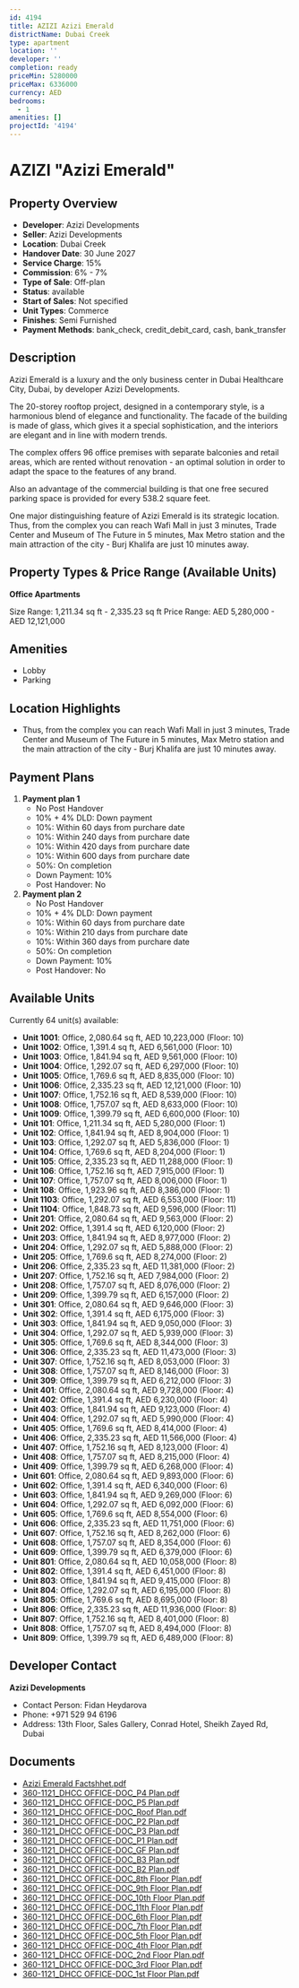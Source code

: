 ```yaml
---
id: 4194
title: AZIZI Azizi Emerald
districtName: Dubai Creek
type: apartment
location: ''
developer: ''
completion: ready
priceMin: 5280000
priceMax: 6336000
currency: AED
bedrooms:
  - 1
amenities: []
projectId: '4194'
---
```


# AZIZI "Azizi Emerald"

## Property Overview
- **Developer**: Azizi Developments
- **Seller**: Azizi Developments
- **Location**: Dubai Creek
- **Handover Date**: 30 June 2027
- **Service Charge**: 15%
- **Commission**: 6% - 7%
- **Type of Sale**: Off-plan
- **Status**: available
- **Start of Sales**: Not specified
- **Unit Types**: Commerce
- **Finishes**: Semi Furnished
- **Payment Methods**: bank_check, credit_debit_card, cash, bank_transfer

## Description
Azizi Emerald is a luxury and the only business center in Dubai Healthcare City, Dubai, by developer Azizi Developments.

The 20-storey rooftop project, designed in a contemporary style, is a harmonious blend of elegance and functionality. The facade of the building is made of glass, which gives it a special sophistication, and the interiors are elegant and in line with modern trends. 

The complex offers 96 office premises with separate balconies and retail areas, which are rented without renovation - an optimal solution in order to adapt the space to the features of any brand.

Also an advantage of the commercial building is that one free secured parking space is provided for every 538.2 square feet. 

One major distinguishing feature of Azizi Emerald is its strategic location. Thus, from the complex you can reach Wafi Mall in just 3 minutes, Trade Center and Museum of The Future in 5 minutes, Max Metro station and the main attraction of the city - Burj Khalifa are just 10 minutes away.

## Property Types & Price Range (Available Units)
**Office Apartments**

Size Range: 1,211.34 sq ft - 2,335.23 sq ft
Price Range: AED 5,280,000 - AED 12,121,000

## Amenities
- Lobby
- Parking

## Location Highlights
- Thus, from the complex you can reach Wafi Mall in just 3 minutes, Trade Center and Museum of The Future in 5 minutes, Max Metro station and the main attraction of the city - Burj Khalifa are just 10 minutes away.

## Payment Plans
1. **Payment plan 1**
   - No Post Handover
   - 10% + 4% DLD: Down payment
   - 10%: Within 60 days from purchare date
   - 10%: Within 240 days from purchare date
   - 10%: Within 420 days from purchare date
   - 10%: Within 600 days from purchare date
   - 50%: On completion
   - Down Payment: 10%
   - Post Handover: No
2. **Payment plan 2**
   - No Post Handover
   - 10% + 4% DLD: Down payment
   - 10%: Within 60 days from purchare date
   - 10%: Within 210 days from purchare date
   - 10%: Within 360 days from purchare date
   - 50%: On completion
   - Down Payment: 10%
   - Post Handover: No

## Available Units
Currently 64 unit(s) available:
- **Unit 1001**: Office, 2,080.64 sq ft, AED 10,223,000 (Floor: 10)
- **Unit 1002**: Office, 1,391.4 sq ft, AED 6,561,000 (Floor: 10)
- **Unit 1003**: Office, 1,841.94 sq ft, AED 9,561,000 (Floor: 10)
- **Unit 1004**: Office, 1,292.07 sq ft, AED 6,297,000 (Floor: 10)
- **Unit 1005**: Office, 1,769.6 sq ft, AED 8,835,000 (Floor: 10)
- **Unit 1006**: Office, 2,335.23 sq ft, AED 12,121,000 (Floor: 10)
- **Unit 1007**: Office, 1,752.16 sq ft, AED 8,539,000 (Floor: 10)
- **Unit 1008**: Office, 1,757.07 sq ft, AED 8,633,000 (Floor: 10)
- **Unit 1009**: Office, 1,399.79 sq ft, AED 6,600,000 (Floor: 10)
- **Unit 101**: Office, 1,211.34 sq ft, AED 5,280,000 (Floor: 1)
- **Unit 102**: Office, 1,841.94 sq ft, AED 8,904,000 (Floor: 1)
- **Unit 103**: Office, 1,292.07 sq ft, AED 5,836,000 (Floor: 1)
- **Unit 104**: Office, 1,769.6 sq ft, AED 8,204,000 (Floor: 1)
- **Unit 105**: Office, 2,335.23 sq ft, AED 11,288,000 (Floor: 1)
- **Unit 106**: Office, 1,752.16 sq ft, AED 7,915,000 (Floor: 1)
- **Unit 107**: Office, 1,757.07 sq ft, AED 8,006,000 (Floor: 1)
- **Unit 108**: Office, 1,923.96 sq ft, AED 8,386,000 (Floor: 1)
- **Unit 1103**: Office, 1,292.07 sq ft, AED 6,553,000 (Floor: 11)
- **Unit 1104**: Office, 1,848.73 sq ft, AED 9,596,000 (Floor: 11)
- **Unit 201**: Office, 2,080.64 sq ft, AED 9,563,000 (Floor: 2)
- **Unit 202**: Office, 1,391.4 sq ft, AED 6,120,000 (Floor: 2)
- **Unit 203**: Office, 1,841.94 sq ft, AED 8,977,000 (Floor: 2)
- **Unit 204**: Office, 1,292.07 sq ft, AED 5,888,000 (Floor: 2)
- **Unit 205**: Office, 1,769.6 sq ft, AED 8,274,000 (Floor: 2)
- **Unit 206**: Office, 2,335.23 sq ft, AED 11,381,000 (Floor: 2)
- **Unit 207**: Office, 1,752.16 sq ft, AED 7,984,000 (Floor: 2)
- **Unit 208**: Office, 1,757.07 sq ft, AED 8,076,000 (Floor: 2)
- **Unit 209**: Office, 1,399.79 sq ft, AED 6,157,000 (Floor: 2)
- **Unit 301**: Office, 2,080.64 sq ft, AED 9,646,000 (Floor: 3)
- **Unit 302**: Office, 1,391.4 sq ft, AED 6,175,000 (Floor: 3)
- **Unit 303**: Office, 1,841.94 sq ft, AED 9,050,000 (Floor: 3)
- **Unit 304**: Office, 1,292.07 sq ft, AED 5,939,000 (Floor: 3)
- **Unit 305**: Office, 1,769.6 sq ft, AED 8,344,000 (Floor: 3)
- **Unit 306**: Office, 2,335.23 sq ft, AED 11,473,000 (Floor: 3)
- **Unit 307**: Office, 1,752.16 sq ft, AED 8,053,000 (Floor: 3)
- **Unit 308**: Office, 1,757.07 sq ft, AED 8,146,000 (Floor: 3)
- **Unit 309**: Office, 1,399.79 sq ft, AED 6,212,000 (Floor: 3)
- **Unit 401**: Office, 2,080.64 sq ft, AED 9,728,000 (Floor: 4)
- **Unit 402**: Office, 1,391.4 sq ft, AED 6,230,000 (Floor: 4)
- **Unit 403**: Office, 1,841.94 sq ft, AED 9,123,000 (Floor: 4)
- **Unit 404**: Office, 1,292.07 sq ft, AED 5,990,000 (Floor: 4)
- **Unit 405**: Office, 1,769.6 sq ft, AED 8,414,000 (Floor: 4)
- **Unit 406**: Office, 2,335.23 sq ft, AED 11,566,000 (Floor: 4)
- **Unit 407**: Office, 1,752.16 sq ft, AED 8,123,000 (Floor: 4)
- **Unit 408**: Office, 1,757.07 sq ft, AED 8,215,000 (Floor: 4)
- **Unit 409**: Office, 1,399.79 sq ft, AED 6,268,000 (Floor: 4)
- **Unit 601**: Office, 2,080.64 sq ft, AED 9,893,000 (Floor: 6)
- **Unit 602**: Office, 1,391.4 sq ft, AED 6,340,000 (Floor: 6)
- **Unit 603**: Office, 1,841.94 sq ft, AED 9,269,000 (Floor: 6)
- **Unit 604**: Office, 1,292.07 sq ft, AED 6,092,000 (Floor: 6)
- **Unit 605**: Office, 1,769.6 sq ft, AED 8,554,000 (Floor: 6)
- **Unit 606**: Office, 2,335.23 sq ft, AED 11,751,000 (Floor: 6)
- **Unit 607**: Office, 1,752.16 sq ft, AED 8,262,000 (Floor: 6)
- **Unit 608**: Office, 1,757.07 sq ft, AED 8,354,000 (Floor: 6)
- **Unit 609**: Office, 1,399.79 sq ft, AED 6,379,000 (Floor: 6)
- **Unit 801**: Office, 2,080.64 sq ft, AED 10,058,000 (Floor: 8)
- **Unit 802**: Office, 1,391.4 sq ft, AED 6,451,000 (Floor: 8)
- **Unit 803**: Office, 1,841.94 sq ft, AED 9,415,000 (Floor: 8)
- **Unit 804**: Office, 1,292.07 sq ft, AED 6,195,000 (Floor: 8)
- **Unit 805**: Office, 1,769.6 sq ft, AED 8,695,000 (Floor: 8)
- **Unit 806**: Office, 2,335.23 sq ft, AED 11,936,000 (Floor: 8)
- **Unit 807**: Office, 1,752.16 sq ft, AED 8,401,000 (Floor: 8)
- **Unit 808**: Office, 1,757.07 sq ft, AED 8,494,000 (Floor: 8)
- **Unit 809**: Office, 1,399.79 sq ft, AED 6,489,000 (Floor: 8)

## Developer Contact
**Azizi Developments**
- Contact Person: Fidan Heydarova
- Phone: +971 529 94 6196
- Address: 13th Floor, Sales Gallery, Conrad Hotel, Sheikh Zayed Rd, Dubai

## Documents
- [Azizi Emerald Factshhet.pdf](https://cdn.geniemap.net/2025/01/28/vShs5rZSkgey1u2dqVxgSsZtmDRLlX06HINbHjST.pdf)
- [360-1121_DHCC OFFICE-DOC_P4 Plan.pdf](https://cdn.geniemap.net/2025/02/10/o5hJa5w0IdiclCYpYwJA88FNC3aZdX7OPBZADxHi.pdf)
- [360-1121_DHCC OFFICE-DOC_P5 Plan.pdf](https://cdn.geniemap.net/2025/02/10/c0Qrxt6dkkCNqe8SDZCmxyiPoar4BnITSAm6090O.pdf)
- [360-1121_DHCC OFFICE-DOC_Roof Plan.pdf](https://cdn.geniemap.net/2025/02/10/lZ9Gl6DcKdPHFtpFpvDIoh3WZezjumZ4l4IZJfHs.pdf)
- [360-1121_DHCC OFFICE-DOC_P2 Plan.pdf](https://cdn.geniemap.net/2025/02/10/mRdNxW2sUOTK0rhSPg6RzcJAFaJpDjTIEW2fczJU.pdf)
- [360-1121_DHCC OFFICE-DOC_P3 Plan.pdf](https://cdn.geniemap.net/2025/02/10/KDQQoSOwvQ7mxcB9V4TpsqmYNWlN0y9VcnrXJwzY.pdf)
- [360-1121_DHCC OFFICE-DOC_P1 Plan.pdf](https://cdn.geniemap.net/2025/02/10/UYyWkXx7DferIqbkPfhXCvw8xObYtzeRLIJDeVRv.pdf)
- [360-1121_DHCC OFFICE-DOC_GF Plan.pdf](https://cdn.geniemap.net/2025/02/10/Oj0Mgk7xOHuvN3yw0qdEFheaL0u8lkbdAHQgRb2m.pdf)
- [360-1121_DHCC OFFICE-DOC_B3 Plan.pdf](https://cdn.geniemap.net/2025/02/10/2ParaWbHV4ecQ7k43XDmvCvyYqwgGIipkYsjekjT.pdf)
- [360-1121_DHCC OFFICE-DOC_B2 Plan.pdf](https://cdn.geniemap.net/2025/02/10/tQwaT5Rul24Jh9jyIbbpwFLdsjsnH7h4CJ9JlYsB.pdf)
- [360-1121_DHCC OFFICE-DOC_8th Floor Plan.pdf](https://cdn.geniemap.net/2025/02/10/aGJ9XB9AjXPPCaIiZefYYpV5pxbu7MABJJwMWRHy.pdf)
- [360-1121_DHCC OFFICE-DOC_9th Floor Plan.pdf](https://cdn.geniemap.net/2025/02/10/VzUtfEf1eT5LAaRnbYCZsn6OFsl2QDCfFMGH3Xk4.pdf)
- [360-1121_DHCC OFFICE-DOC_10th Floor Plan.pdf](https://cdn.geniemap.net/2025/02/10/NYBnMlG9oV25sX2CKHNky5tiSuUobajcMmAgatOs.pdf)
- [360-1121_DHCC OFFICE-DOC_11th Floor Plan.pdf](https://cdn.geniemap.net/2025/02/10/snAka2DffCC0rFL8Gbe6E7GHHGtdVgsje6Y4Ivjo.pdf)
- [360-1121_DHCC OFFICE-DOC_6th Floor Plan.pdf](https://cdn.geniemap.net/2025/02/10/Iv44W9sSiFHSIejJ2Ol9iZ4MNruS0KmUWTtiqLeS.pdf)
- [360-1121_DHCC OFFICE-DOC_7th Floor Plan.pdf](https://cdn.geniemap.net/2025/02/10/dtnzCQbtR2hSfKVTsI9c6V1DEU6IekiQ97j3hiSi.pdf)
- [360-1121_DHCC OFFICE-DOC_5th Floor Plan.pdf](https://cdn.geniemap.net/2025/02/10/f6EcQM102A2pfcxSb6piIJ5hnxK46cLZqylrgyPj.pdf)
- [360-1121_DHCC OFFICE-DOC_4th Floor Plan.pdf](https://cdn.geniemap.net/2025/02/10/w2kUgdPgOKRTsr4yZOKgpU0xm5FixnwVeURrgak2.pdf)
- [360-1121_DHCC OFFICE-DOC_2nd Floor Plan.pdf](https://cdn.geniemap.net/2025/02/10/K8xCyCIjlVBdARmetx7VVqA0UPHP5sYwm9bb8f4S.pdf)
- [360-1121_DHCC OFFICE-DOC_3rd Floor Plan.pdf](https://cdn.geniemap.net/2025/02/10/AM2IU9TXZgPzABHdQTB6yIlulgBwQIN1IaR7HF8p.pdf)
- [360-1121_DHCC OFFICE-DOC_1st Floor Plan.pdf](https://cdn.geniemap.net/2025/02/10/LmvPjEj1ZU71cQF7scWq6xZ1VQUUNt2UXhkuRIvJ.pdf)
